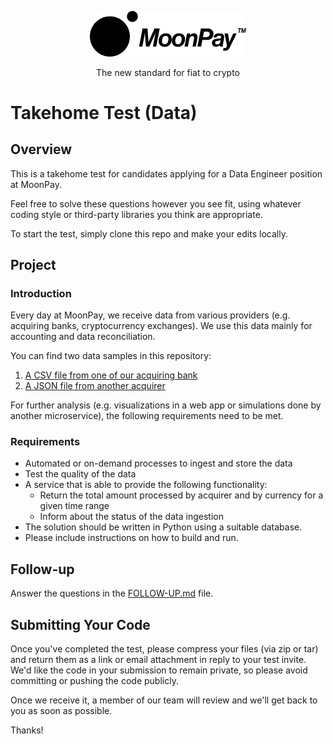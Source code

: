 <div align="center">
  <p>
    <img src="assets/logo_black.svg" width="250" />
  </p>
  <p>
    The new standard for fiat to crypto
  </p>
</div>

# Takehome Test (Data)

## Overview

This is a takehome test for candidates applying for a Data Engineer
position at MoonPay.

Feel free to solve these questions however you see fit, using whatever coding
style or third-party libraries you think are appropriate.

To start the test, simply clone this repo and make your edits locally.

## Project

### Introduction

Every day at MoonPay, we receive data from various providers (e.g.
acquiring banks, cryptocurrency exchanges). We use this data mainly for
accounting and data reconciliation.

You can find two data samples in this repository:

1. [A CSV file from one of our acquiring bank](data/sample_acquirer_a.csv)
2. [A JSON file from another acquirer](data/sample_acquirer_b.json)

For further analysis (e.g. visualizations in a web app or simulations done by
another microservice), the following requirements need to be met.

### Requirements

- Automated or on-demand processes to ingest and store the data
- Test the quality of the data
- A service that is able to provide the following functionality:
  - Return the total amount processed by acquirer and by currency for a given time range
  - Inform about the status of the data ingestion
- The solution should be written in Python using a suitable database.
- Please include instructions on how to build and run.

## Follow-up

Answer the questions in the [FOLLOW-UP.md](./FOLLOW-UP.md) file.

## Submitting Your Code

Once you've completed the test, please compress your files (via zip or tar) and
return them as a link or email attachment in reply to your test invite. We'd like the
code in your submission to remain private, so please avoid committing or pushing
the code publicly.

Once we receive it, a member of our team will review and we'll get back to you
as soon as possible.

Thanks!
